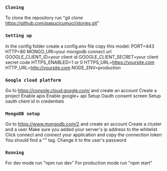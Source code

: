 ### `Cloning`
To clone the repository run "git clone https://github.com/papucicumuci/stories.git"
### `Setting up`
In the config folder create a config.env file
copy this model:
PORT=443
HTTP=80
MONGO_URI=your mongodb connect url
GOOGLE_CLIENT_ID=your client id
GOOGLE_CLIENT_SECRET=your client secret code
HTTPS_ENABLED=1 or 0
HTTPS_URL=https://yoursite.com
HTTP_URL=http://yoursite.com
NODE_ENV=production
### `Google cloud platform`
Go to https://console.cloud.google.com/ and create an account
Create a project
Enable apis
Enable google+ api
Setup Oauth consent screen
Setup oauth client id in credentials
### `MongoDB setup`
Go to https://www.mongodb.com/2 and create an account
Create a cluster and a user
Make sure you added your server's ip address to the whitelist
Click connect and connect your application and copy the connection token
You should find a "<password>" tag. Change it to the user's password
### `Running`
For dev mode run "npm run dev"
For production mode run "npm start"
